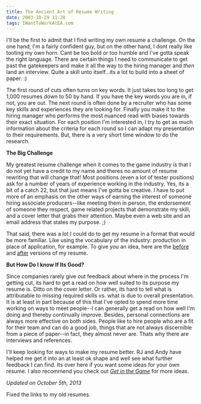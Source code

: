 ```yaml
---
title: The Ancient Art of Resume Writing
date: 2003-10-29 11:28
tags: IWantToWorkAtEA.com
---
```

I'll be the first to admit that I find writing my own resume a challenge. On the one hand, I'm a fairly confident guy, but on the other hand, I dont really like tooting my own horn. Cant be too bold or too humble and I've gotta speak the right language. There are certain things I need to communicate to get past the gatekeepers and make it all the way to the hiring manager and *then* land an interview. Quite a skill unto itself...its a lot to build into a sheet of paper. :)

The first round of cuts often turns on key words. It just takes too long to get 1,000 resumes down to 50 by hand. If you have the key words you are in, if not, you are out. The next round is often done by a recruiter who has some key skills and experiences they are looking for. Finally you make it to the hiring manager who performs the most nuanced read with biases towards their exact situation. For each position I'm interested in, I try to get as much information about the criteria for each round so I can adapt my presentation to their requirements. But, there is a very short time window to do the research.

**The Big Challenge**

My greatest resume challenge when it comes to the game industry is that I do not yet have a credit to my name and theres no amount of resume rewriting that will change that! Most positions (even a lot of tester positions) ask for a number of years of experience working in the industry. Yes, its a bit of a catch 22, but that just means I've gotta be creative. I have to put more of an emphasis on the other ways of earning the interest of someone hiring associate producers--like meeting them in person, the endorsement of someone they respect, game related projects that demonstrate my skill, and a cover letter that grabs their attention. Maybe even a web site and an email address that states my purpose. ;)

That said, there was a lot I could do to get my resume in a format that would be more familiar. Like using the vocabulary of the industry: production in place of application, for example. To give you an idea, here are the [before][1] and [after][2] versions of my resume.

**But How Do I know If Its Good?**

Since companies rarely give out feedback about where in the process I'm getting cut, its hard to get a read on how well suited to its purpose my resume is. Ditto on the cover letter. Or rather, its hard to tell what is attributable to missing required skills vs. what is due to overall presentation. It is at least in part because of this that I've opted to spend more time working on ways to meet people--I can generally get a read on how well I'm doing and thereby continually improve. Besides, personal connections are always more effective on both sides. People like to hire people who are a fit for their team and can do a good job, things that are not always discernible from a piece of paper--in fact, they almost never are. Thats why there are interviews and references.

I'll keep looking for ways to make my resume better. RJ and Andy have helped me get it into an at least ok shape and well see what further feedback I can find. Its over here if you want some ideas for your own resume. I also recommend you check out *[Get in the Game][3]* for more ideas.

*Updated on October 5th, 2013*

Fixed the links to my old resumes.

 [1]: http://s3.amazonaws.com/ggr_com/Scott%20Bonds'%20resume%202003-05-20.pdf
 [2]: http://s3.amazonaws.com/ggr_com/Scott%20Bonds'%20resume%202003-09-22.pdf
 [3]: http://www.amazon.com/exec/obidos/tg/detail/-/0735713073/qid=1067455987/sr=8-1/ref=sr_8_1/102-8710864-0356966?v=glance&amp;n=507846

